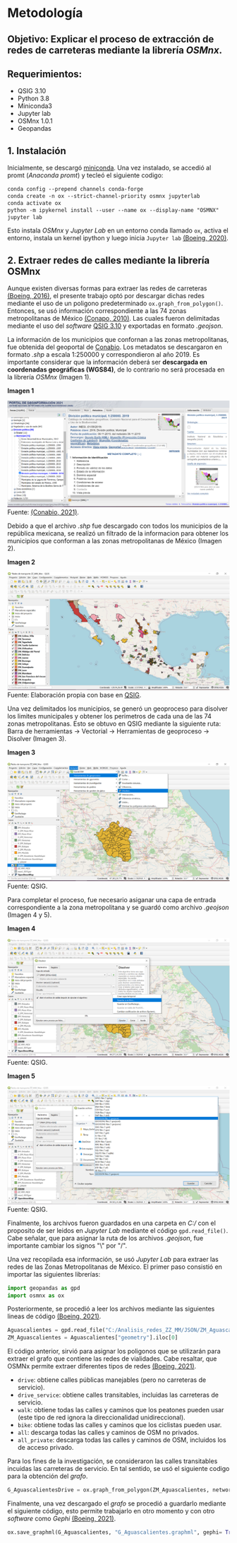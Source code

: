 # Metodología

## Objetivo: Explicar el proceso de extracción de redes de carreteras mediante la librería *OSMnx*. 
## Requerimientos:

- QSIG 3.10
- Python 3.8 
- Miniconda3
- Jupyter lab
- OSMnx 1.0.1 
- Geopandas 

## 1. Instalación

Inicialmente, se descargó [miniconda](https://docs.conda.io/en/latest/miniconda.html). Una vez instalado, se accedió al promt (*Anaconda promt*) y tecleó el siguiente codigo:

~~~
conda config --prepend channels conda-forge
conda create -n ox --strict-channel-priority osmnx jupyterlab
conda activate ox
python -m ipykernel install --user --name ox --display-name "OSMNX"
jupyter lab
~~~

Esto instala *OSMnx* y *Jupyter Lab* en un entorno conda llamado `ox`, activa el entorno, instala un kernel ipython y luego inicia `Jupyter lab`
[(Boeing, 2020)](https://stackoverflow.com/questions/59603695/osmnx-wont-open-in-juypter-notebook/62180703#62180703).

## 2. Extraer redes de calles mediante la librería OSMnx

Aunque existen diversas formas para extraer las redes de carreteras [(Boeing, 2016)](https://geoffboeing.com/2016/11/osmnx-python-street-networks/), el presente trabajo optó por descargar dichas redes mediante el uso de un poligono predeterminado `ox.graph_from_polygon()`. Entonces, se usó información correspondiente a las 74 zonas metropolitanas de México [(Conapo, 2010)](https://www.gob.mx/conapo/documentos/delimitacion-de-las-zonas-metropolitanas-de-mexico-2015). Las cuales fueron delimitadas mediante el uso del *software* [QSIG 3.10](https://qgis.org/es/site/forusers/download.html) y exportadas en formato *.geojson*. 

La información de los municipios que confornan a las zonas metropolitanas, fue obtenida del geoportal de [Conabio](http://www.conabio.gob.mx/informacion/gis/). Los metadatos se descargaron en formato *.shp*  a escala 1:250000 y correspondieron al año 2019. Es importante considerar que la información deberá ser **descargada en coordenadas geográficas (WGS84)**, de lo contrario no será procesada en la librería *OSMnx* (Imagen 1).  

**Imagen 1**  

<img src="https://github.com/omirandag/OSMnx_extract_rails/blob/main/Imagenes/CONABIO.png"> Fuente: [(Conabio, 2021)](http://www.conabio.gob.mx/informacion/gis/).

Debido a que el archivo *.shp* fue descargado con todos los municipios de la república mexicana, se realizó un filtrado de la informacion para obtener los municipios que conforman a las zonas metropolitanas de México (Imagen 2). 

 **Imagen 2**

<img src = "https://github.com/omirandag/OSMnx_extract_rails/blob/main/Imagenes/ZZMM.png"> Fuente: Elaboración propia con base en [QSIG](https://qgis.org/es/site/forusers/download.html).

Una vez delimitados los municipios, se generó un geoproceso para disolver los limites municipales y obtener los perimetros de cada una de las 74 zonas metropolitanas. Esto se obtuvo en QSIG mediante la siguiente ruta: Barra de herramientas -> Vectorial -> Herramientas de geoproceso -> Disolver (Imagen 3).

**Imagen 3**

<img src = "https://github.com/omirandag/OSMnx_extract_rails/blob/main/Imagenes/DISOLVER.png"> Fuente: QSIG.

Para completar el proceso, fue necesario asiganar una capa de entrada correspondiente a la zona metropolitana y se guardó como archivo *.geojson* (Imagen 4 y 5). 

**Imagen 4**

<img src = "https://github.com/omirandag/OSMnx_extract_rails/blob/main/Imagenes/DISOLVER2.png"> Fuente: QSIG.

**Imagen 5**

<img src = "https://github.com/omirandag/OSMnx_extract_rails/blob/main/Imagenes/GEOJSON.png"> Fuente: QSIG.

Finalmente, los archivos fueron guardados en una carpeta en *C:/* con el proposito de ser leidos en *Jupyter Lab* mediante el código `gpd.read_file()`. Cabe señalar, que para asignar la ruta de los archivos *.geojson*, fue importante cambiar los signos "\\" por "/". 

Una vez recopilada esa información, se usó *Jupyter Lab* para extraer las redes de las Zonas Metropolitanas de México. El primer paso consistió en importar las siguientes librerías: 

``` python 
import geopandas as gpd
import osmnx as ox
```

Posteriormente, se procedió a leer los archivos mediante las siguientes lineas de código [(Boeing, 2021)](https://github.com/gboeing/osmnx-examples/blob/main/notebooks/01-overview-osmnx.ipynb). 

``` python 
Aguascalientes = gpd.read_file("C:/Analisis_redes_ZZ_MM/JSON/ZM_Aguascalientes.geojson")
ZM_Aguascalientes = Aguascalientes["geometry"].iloc[0] 
```

El código anterior, sirvió para asignar los poligonos que se utilizarán para extraer el grafo que contiene las redes de vialidades. Cabe resaltar, que OSMNx permite extraer diferentes tipos de redes [(Boeing, 2021)](https://github.com/gboeing/osmnx-examples/blob/main/notebooks/03-graph-place-queries.ipynb).

- `drive`: obtiene calles públicas manejables (pero no carreteras de servicio).
- `drive_service`: obtiene calles transitables, incluidas las carreteras de servicio.
- `walk`: obtiene todas las calles y caminos que los peatones pueden usar (este tipo de red ignora la direccionalidad unidireccional).
- `bike`: obtiene todas las calles y caminos que los ciclistas pueden usar.
- `all`: descarga todas las calles y caminos de OSM no privados.
- `all_private`: descarga todas las calles y caminos de OSM, incluidos los de acceso privado.

Para los fines de la investigación, se consideraron las calles transitables incuidas las carreteras de servicio. En tal sentido, se usó el siguiente codigo para la obtención del *grafo*.

``` python 
G_AguascalientesDrive = ox.graph_from_polygon(ZM_Aguascalientes, network_type= "drive_service")
```
Finalmente, una vez descargado el *grafo* se procedió a guardarlo mediante el siguiente código, esto permite trabajarlo en otro momento y con otro *software* como *Gephi* [(Boeing, 2021)](https://github.com/gboeing/osmnx-examples/blob/main/notebooks/05-save-load-networks.ipynb).

``` python 
ox.save_graphml(G_Aguascalientes, "G_Aguascalientes.graphml", gephi= True)
```


